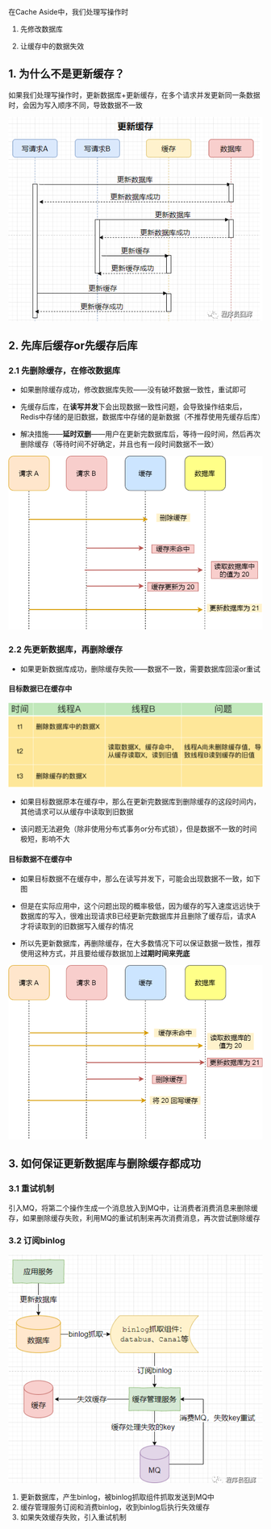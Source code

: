 在Cache Aside中，我们处理写操作时

1. 先修改数据库

2. 让缓存中的数据失效





## 1. 为什么不是更新缓存？

如果我们处理写操作时，更新数据库+更新缓存，在多个请求并发更新同一条数据时，会因为写入顺序不同，导致数据不一致

<img title="" src="p/52.png" alt="52" data-align="inline">





## 2. 先库后缓存or先缓存后库

### 2.1 先删除缓存，在修改数据库

* 如果删除缓存成功，修改数据库失败——没有破坏数据一致性，重试即可



* 先缓存后库，在**读写并发**下会出现数据一致性问题，会导致操作结束后，Redis中存储的是旧数据，数据库中存储的是新数据（不推荐使用先缓存后库）

* 解决措施——**延时双删**——用户在更新完数据库后，等待一段时间，然后再次删除缓存（等待时间不好确定，并且也有一段时间数据不一致）

![](p/49.png)





### 2.2 先更新数据库，再删除缓存

* 如果更新数据库成功，删除缓存失败——数据不一致，需要数据库回滚or重试



#### 目标数据已在缓存中

![50](p/50.png)

* 如果目标数据原本在缓存中，那么在更新完数据库到删除缓存的这段时间内，其他请求可以从缓存中读取到旧数据

* 该问题无法避免（除非使用分布式事务or分布式锁），但是数据不一致的时间极短，影响不大



#### 目标数据不在缓存中

* 如果目标数据不在缓存中，那么在读写并发下，可能会出现数据不一致，如下图

* 但是在实际应用中，这个问题出现的概率极低，因为缓存的写入速度远远快于数据库的写入，很难出现请求B已经更新完数据库并且删除了缓存后，请求A才将读取到的旧数据写入缓存的情况

* 所以先更新数据库，再删除缓存，在大多数情况下可以保证数据一致性，推荐使用这种方式，并且要给缓存数据加上**过期时间来兜底**

![61](p/61.png)





## 3. 如何保证更新数据库与删除缓存都成功



### 3.1 重试机制

引入MQ，将第二个操作生成一个消息放入到MQ中，让消费者消费消息来删除缓存，如果删除缓存失败，利用MQ的重试机制来再次消费消息，再次尝试删除缓存



### 3.2 订阅binlog

![53](p/53.png)

1. 更新数据库，产生binlog，被binlog抓取组件抓取发送到MQ中  
2. 缓存管理服务订阅和消费binlog，收到binlog后执行失效缓存  
3. 如果失效缓存失败，引入重试机制

